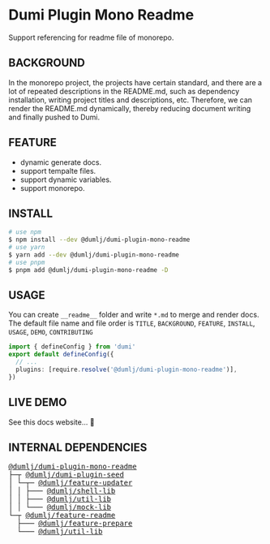 <!-- This file is dynamically generated. please edit in __readme__ -->

# Dumi Plugin Mono Readme

Support referencing for readme file of monorepo.

## BACKGROUND

In the monorepo project, the projects have certain standard, and there are a lot of repeated descriptions in the README.md, such as dependency installation, writing project titles and descriptions, etc.
Therefore, we can render the README.md dynamically, thereby reducing document writing and finally pushed to Dumi.

## FEATURE

- dynamic generate docs.
- support tempalte files.
- support dynamic variables.
- support monorepo.

## INSTALL

```bash
# use npm
$ npm install --dev @dumlj/dumi-plugin-mono-readme
# use yarn
$ yarn add --dev @dumlj/dumi-plugin-mono-readme
# use pnpm
$ pnpm add @dumlj/dumi-plugin-mono-readme -D
```

## USAGE

You can create `__readme__` folder and write `*.md` to merge and render docs.
The default file name and file order is `TITLE`, `BACKGROUND`, `FEATURE`, `INSTALL`, `USAGE`, `DEMO`, `CONTRIBUTING`

```ts
import { defineConfig } from 'dumi'
export default defineConfig({
  // ...
  plugins: [require.resolve('@dumlj/dumi-plugin-mono-readme')],
})
```

## LIVE DEMO

See this docs website... 🤠

## INTERNAL DEPENDENCIES

<pre style="font-family:monospace;"><a href="https://github.com/dumlj/dumlj-build/tree/main/@webpack-plugin/dumi-plugin-mono-readme" target="_blank">@dumlj/dumi-plugin-mono-readme</a>
├─┬ <a href="https://github.com/dumlj/dumlj-build/tree/main/@dumi-plugin/dumi-plugin-seed" target="_blank">@dumlj/dumi-plugin-seed</a>
│ └─┬─ <a href="https://github.com/dumlj/dumlj-build/tree/main/@feature/feature-updater" target="_blank">@dumlj/feature-updater</a>
│ │ ├─── <a href="https://github.com/dumlj/dumlj-build/tree/main/@lib/shell-lib" target="_blank">@dumlj/shell-lib</a>
│ │ ├─── <a href="https://github.com/dumlj/dumlj-build/tree/main/@lib/util-lib" target="_blank">@dumlj/util-lib</a>
│ │ └─── <a href="https://github.com/dumlj/dumlj-build/tree/main/@lib/mock-lib" target="_blank">@dumlj/mock-lib</a>
└─┬ <a href="https://github.com/dumlj/dumlj-build/tree/main/@feature/feature-readme" target="_blank">@dumlj/feature-readme</a>
  ├─── <a href="https://github.com/dumlj/dumlj-build/tree/main/@feature/feature-prepare" target="_blank">@dumlj/feature-prepare</a>
  └─── <a href="https://github.com/dumlj/dumlj-build/tree/main/@lib/util-lib" target="_blank">@dumlj/util-lib</a></pre>

